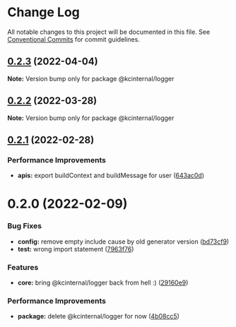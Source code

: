 # Change Log

All notable changes to this project will be documented in this file.
See [Conventional Commits](https://conventionalcommits.org) for commit guidelines.

## [0.2.3](https://github.com/kamontat/kcutils/compare/@kcinternal/logger@0.2.2...@kcinternal/logger@0.2.3) (2022-04-04)

**Note:** Version bump only for package @kcinternal/logger





## [0.2.2](https://github.com/kamontat/kcutils/compare/@kcinternal/logger@0.2.1...@kcinternal/logger@0.2.2) (2022-03-28)

**Note:** Version bump only for package @kcinternal/logger





## [0.2.1](https://github.com/kamontat/kcutils/compare/@kcinternal/logger@0.2.0...@kcinternal/logger@0.2.1) (2022-02-28)


### Performance Improvements

* **apis:** export buildContext and buildMessage for user ([643ac0d](https://github.com/kamontat/kcutils/commit/643ac0dd540bc9c728a65e8c7ae825fd6cefa25f))





# 0.2.0 (2022-02-09)


### Bug Fixes

* **config:** remove empty include cause by old generator version ([bd73cf9](https://github.com/kamontat/kcutils/commit/bd73cf95bbdbd43f88b70544e0c2616ec39321b3))
* **test:** wrong import statement ([7963f76](https://github.com/kamontat/kcutils/commit/7963f76e3bb656d2594545af823a421f1a740458))


### Features

* **core:** bring @kcinternal/logger back from hell :) ([29160e9](https://github.com/kamontat/kcutils/commit/29160e9f80d26258a702d241c388b32a5a02dffd))


### Performance Improvements

* **package:** delete @kcinternal/logger for now ([4b08cc5](https://github.com/kamontat/kcutils/commit/4b08cc54cc15e135c52376f5e84cc05223b6d955))
